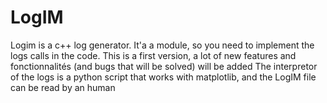 # LogIM

Logim is a c++ log generator. It'a a module, so you need to implement the logs calls in the code.
This is a first version, a lot of new features and fonctionnalités (and bugs that will be solved) will be added
The interpretor of the logs is a python script that works with matplotlib, and the LogIM file can be read by an human 
